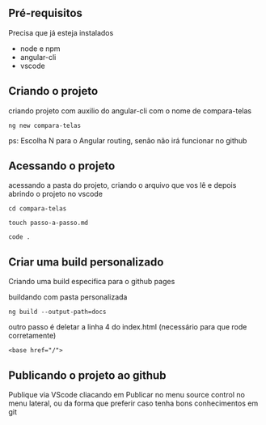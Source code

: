 ## Pré-requisitos
Precisa que já esteja instalados

- node e npm
- angular-cli
- vscode

## Criando o projeto
criando projeto com auxilio do angular-cli com o nome de compara-telas

```ng new compara-telas```

ps: Escolha N para o Angular routing, senão não irá funcionar no github

## Acessando o projeto
acessando a pasta do projeto, criando o arquivo que vos lê e depois abrindo o projeto no vscode

```cd compara-telas```

```touch passo-a-passo.md```

```code .```

## Criar uma build personalizado
Criando uma build especifica para o github pages

buildando com pasta personalizada

```ng build --output-path=docs```

outro passo é deletar a linha 4 do index.html (necessário para que rode corretamente)

```<base href="/">```

## Publicando o projeto ao github
Publique via VScode cliacando em Publicar no menu source control no menu lateral,
ou da forma que preferir caso tenha bons conhecimentos em git

